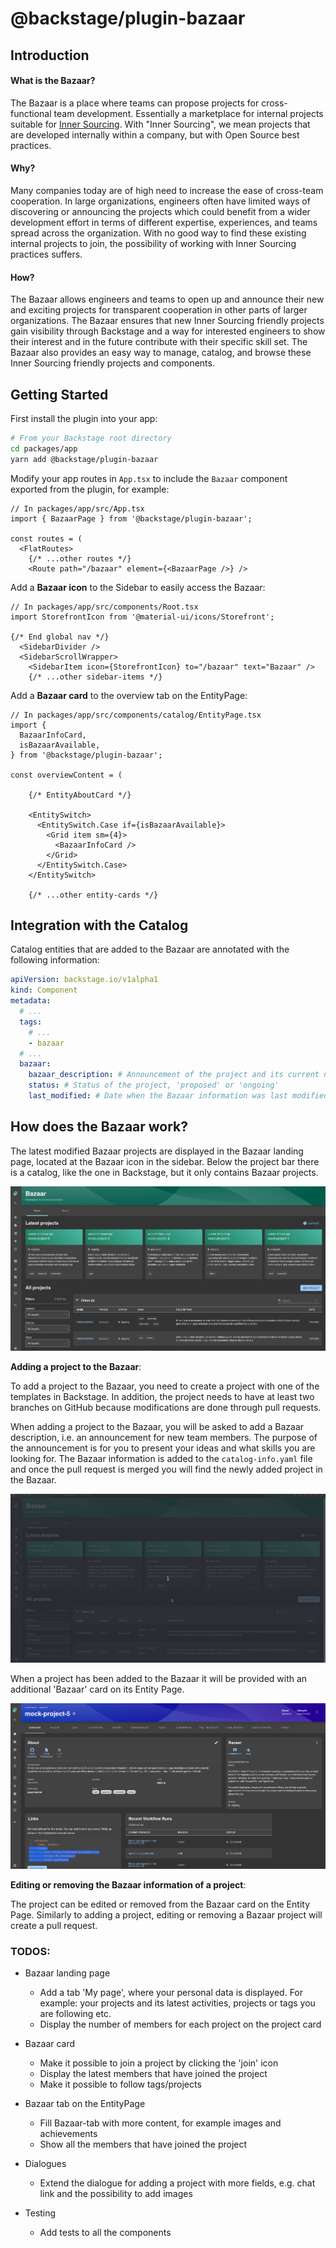 # @backstage/plugin-bazaar

## Introduction

#### What is the Bazaar?

The Bazaar is a place where teams can propose projects for cross-functional team development. Essentially a marketplace for internal projects suitable for [Inner Sourcing](https://en.wikipedia.org/wiki/Inner_source). With "Inner Sourcing", we mean projects that are developed internally within a company, but with Open Source best practices.

#### Why?

Many companies today are of high need to increase the ease of cross-team cooperation. In large organizations, engineers often have limited ways of discovering or announcing the projects which could benefit from a wider development effort in terms of different expertise, experiences, and teams spread across the organization. With no good way to find these existing internal projects to join, the possibility of working with Inner Sourcing practices suffers.

#### How?

The Bazaar allows engineers and teams to open up and announce their new and exciting projects for transparent cooperation in other parts of larger organizations. The Bazaar ensures that new Inner Sourcing friendly projects gain visibility through Backstage and a way for interested engineers to show their interest and in the future contribute with their specific skill set. The Bazaar also provides an easy way to manage, catalog, and browse these Inner Sourcing friendly projects and components.

## Getting Started

First install the plugin into your app:

```sh
# From your Backstage root directory
cd packages/app
yarn add @backstage/plugin-bazaar
```

Modify your app routes in `App.tsx` to include the `Bazaar` component exported from the plugin, for example:

```tsx
// In packages/app/src/App.tsx
import { BazaarPage } from '@backstage/plugin-bazaar';

const routes = (
  <FlatRoutes>
    {/* ...other routes */}
    <Route path="/bazaar" element={<BazaarPage />} />

```

Add a **Bazaar icon** to the Sidebar to easily access the Bazaar:

```tsx
// In packages/app/src/components/Root.tsx
import StorefrontIcon from '@material-ui/icons/Storefront';

{/* End global nav */}
  <SidebarDivider />
  <SidebarScrollWrapper>
    <SidebarItem icon={StorefrontIcon} to="/bazaar" text="Bazaar" />
    {/* ...other sidebar-items */}
```

Add a **Bazaar card** to the overview tab on the EntityPage:

```tsx
// In packages/app/src/components/catalog/EntityPage.tsx
import {
  BazaarInfoCard,
  isBazaarAvailable,
} from '@backstage/plugin-bazaar';

const overviewContent = (

    {/* EntityAboutCard */}

    <EntitySwitch>
      <EntitySwitch.Case if={isBazaarAvailable}>
        <Grid item sm={4}>
          <BazaarInfoCard />
        </Grid>
      </EntitySwitch.Case>
    </EntitySwitch>

    {/* ...other entity-cards */}
```

## Integration with the Catalog

Catalog entities that are added to the Bazaar are annotated with the following information:

```yaml
apiVersion: backstage.io/v1alpha1
kind: Component
metadata:
  # ...
  tags:
    # ...
    - bazaar
  # ...
  bazaar:
    bazaar_description: # Announcement of the project and its current need of skills/team member
    status: # Status of the project, 'proposed' or 'ongoing'
    last_modified: # Date when the Bazaar information was last modified
```

## How does the Bazaar work?

The latest modified Bazaar projects are displayed in the Bazaar landing page, located at the Bazaar icon in the sidebar. Below the project bar there is a catalog, like the one in Backstage, but it only contains Bazaar projects.

![home](media/home.png)

**Adding a project to the Bazaar**:

To add a project to the Bazaar, you need to create a project with one of the templates in Backstage. In addition, the project needs to have at least two branches on GitHub because modifications are done through pull requests.

When adding a project to the Bazaar, you will be asked to add a Bazaar description, i.e. an announcement for new team members. The purpose of the announcement is for you to present your ideas and what skills you are looking for. The Bazaar information is added to the `catalog-info.yaml` file and once the pull request is merged you will find the newly added project in the Bazaar.

![add project](media/add_project.gif)

When a project has been added to the Bazaar it will be provided with an additional 'Bazaar' card on its Entity Page.

![project](media/project.png)

**Editing or removing the Bazaar information of a project**:

The project can be edited or removed from the Bazaar card on the Entity Page. Similarly to adding a project, editing or removing a Bazaar project will create a pull request.

### TODOS:

- Bazaar landing page

  - Add a tab 'My page', where your personal data is displayed. For example: your projects and its latest activities, projects or tags you are following etc.
  - Display the number of members for each project on the project card

- Bazaar card

  - Make it possible to join a project by clicking the 'join' icon
  - Display the latest members that have joined the project
  - Make it possible to follow tags/projects

- Bazaar tab on the EntityPage

  - Fill Bazaar-tab with more content, for example images and achievements
  - Show all the members that have joined the project

- Dialogues

  - Extend the dialogue for adding a project with more fields, e.g. chat link and the possibility to add images

- Testing
  - Add tests to all the components
